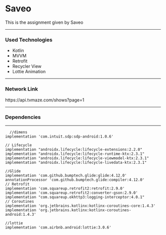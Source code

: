 <h1>Saveo</h1>
<p>This is the assignment given by Saveo</p>
<hr>
<h3>Used Technologies</h3>
<ul>
  <li>Kotlin</li>
  <li>MVVM</li>
  <li>Retrofit</li>
  <li>Recycler View</li>	
  <li>Lottie Animation</li>
</ul>  
<hr>

<h3>Network Link</h3>
<p>https://api.tvmaze.com/shows?page=1</p>
<hr>

<h3>Dependencies</h3>
<hr>

	  //dimens
    implementation 'com.intuit.sdp:sdp-android:1.0.6'

    // Lifecycle
    implementation "androidx.lifecycle:lifecycle-extensions:2.2.0"
    implementation "androidx.lifecycle:lifecycle-runtime-ktx:2.3.1"
    implementation "androidx.lifecycle:lifecycle-viewmodel-ktx:2.3.1"
    implementation "androidx.lifecycle:lifecycle-livedata-ktx:2.3.1"

    //Glide
    implementation 'com.github.bumptech.glide:glide:4.12.0'
    annotationProcessor 'com.github.bumptech.glide:compiler:4.12.0'
    // Retrofit
    implementation 'com.squareup.retrofit2:retrofit:2.9.0'
    implementation 'com.squareup.retrofit2:converter-gson:2.9.0'
    implementation "com.squareup.okhttp3:logging-interceptor:4.0.1"
    // Coroutines
    implementation 'org.jetbrains.kotlinx:kotlinx-coroutines-core:1.4.3'
    implementation 'org.jetbrains.kotlinx:kotlinx-coroutines-android:1.4.3'

    //lottie
    implementation 'com.airbnb.android:lottie:3.0.6'
